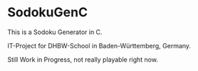 # SodokuGenC
This is a Sodoku Generator in C.

IT-Project for DHBW-School in Baden-Württemberg, Germany.

Still Work in Progress, not really playable right now.